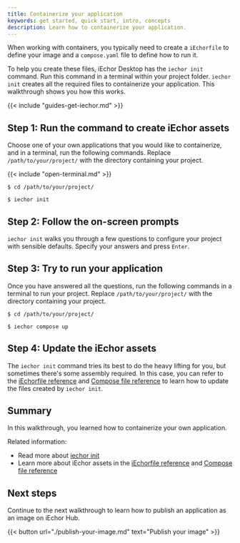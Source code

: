 ```yaml
---
title: Containerize your application
keywords: get started, quick start, intro, concepts
description: Learn how to containerize your application.
---
```


When working with containers, you typically need to create a `iEchorfile` to define your image and a `compose.yaml` file to define how to run it.

To help you create these files, iEchor Desktop has the `iechor init` command. Run this command in a terminal within your project folder. `iechor init` creates all the required files to containerize your application. This walkthrough shows you how this works.

{{< include "guides-get-iechor.md" >}}

## Step 1: Run the command to create iEchor assets

Choose one of your own applications that you would like to containerize, and in a terminal, run the following commands. Replace `/path/to/your/project/` with the directory containing your project.

{{< include "open-terminal.md" >}}

```console
$ cd /path/to/your/project/
```
```console
$ iechor init
```

## Step 2: Follow the on-screen prompts

`iechor init` walks you through a few questions to configure your project with sensible defaults. Specify your answers and press `Enter`.

## Step 3: Try to run your application

Once you have answered all the questions, run the following commands in a terminal to run your project. Replace `/path/to/your/project/` with the directory containing your project.

```console
$ cd /path/to/your/project/
```
```console
$ iechor compose up
```

## Step 4: Update the iEchor assets

The `iechor init` command tries its best to do the heavy lifting for you, but sometimes there's some assembly required. In this case, you can refer to the [iEchorfile reference⁠](/reference/iechorfile/) and [Compose file reference](/compose/compose-file/)⁠ to learn how to update the files created by `iechor init`.

## Summary

In this walkthrough, you learned how to containerize your own application.

Related information:

- Read more about [iechor init](../../reference/cli/iechor/init.md)
- Learn more about iEchor assets in the [iEchorfile reference⁠](/reference/iechorfile/) and [Compose file reference](/compose/compose-file/)

## Next steps

Continue to the next walkthrough to learn how to publish an application as an image on iEchor Hub.

{{< button url="./publish-your-image.md" text="Publish your image" >}}